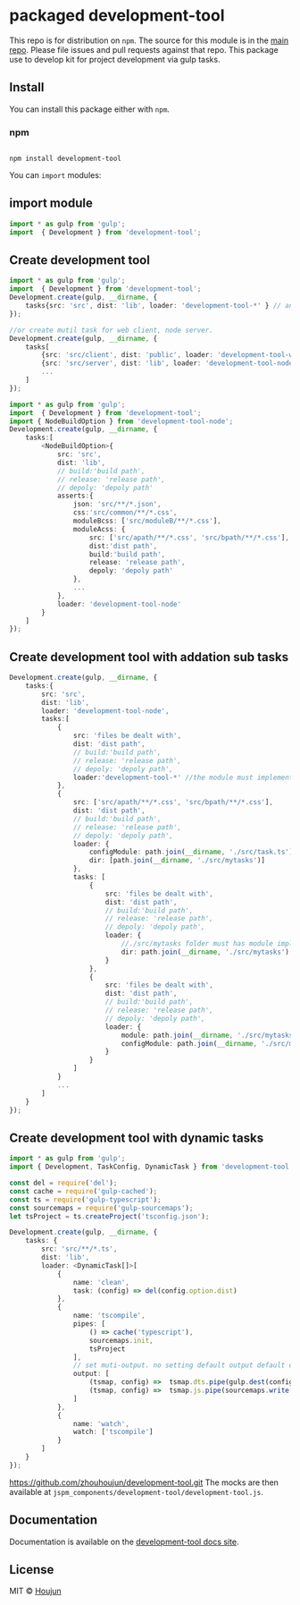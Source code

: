 # packaged development-tool

This repo is for distribution on `npm`. The source for this module is in the
[main repo](https://github.com/zhouhoujun/development-tool/src/mastert).
Please file issues and pull requests against that repo.
This package use to develop kit for project development via gulp tasks.

## Install

You can install this package either with `npm`.

### npm

```shell

npm install development-tool

```

You can `import` modules:

## import module

```ts
import * as gulp from 'gulp';
import  { Development } from 'development-tool';

```

## Create development tool

```ts
import * as gulp from 'gulp';
import  { Development } from 'development-tool';
Development.create(gulp, __dirname, {
    tasks{src: 'src', dist: 'lib', loader: 'development-tool-*' } // any module implement ITaskDefine
});

//or create mutil task for web client, node server.
Development.create(gulp, __dirname, {
    tasks[
        {src: 'src/client', dist: 'public', loader: 'development-tool-web', tasks:[...] }, // any module implement ITaskDefine
        {src: 'src/server', dist: 'lib', loader: 'development-tool-node', tasks:[...] }
        ...
    ]
});

```

```ts
import * as gulp from 'gulp';
import  { Development } from 'development-tool';
import { NodeBuildOption } from 'development-tool-node';
Development.create(gulp, __dirname, {
    tasks:[
        <NodeBuildOption>{
            src: 'src',
            dist: 'lib',
            // build:'build path',
            // release: 'release path',
            // depoly: 'depoly path'
            asserts:{
                json: 'src/**/*.json',
                css:'src/common/**/*.css',
                moduleBcss: ['src/moduleB/**/*.css'],
                moduleAcss: {
                    src: ['src/apath/**/*.css', 'src/bpath/**/*.css'],
                    dist:'dist path',
                    build:'build path',
                    release: 'release path',
                    depoly: 'depoly path'
                },
                ...
            },
            loader: 'development-tool-node'
        }
    ]
});
```

## Create development tool with addation sub tasks

```ts
Development.create(gulp, __dirname, {
    tasks:{
        src: 'src',
        dist: 'lib',
        loader: 'development-tool-node',
        tasks:[
            {
                src: 'files be dealt with',
                dist: 'dist path',
                // build:'build path',
                // release: 'release path',
                // depoly: 'depoly path',
                loader:'development-tool-*' //the module must implement ITaskDefine.
            },
            {
                src: ['src/apath/**/*.css', 'src/bpath/**/*.css'],
                dist: 'dist path',
                // build:'build path',
                // release: 'release path',
                // depoly: 'depoly path',
                loader: {
                    configModule: path.join(__dirname, './src/task.ts'), //the module must implement ITaskDefine.
                    dir: [path.join(__dirname, './src/mytasks')]
                },
                tasks: [
                    {
                        src: 'files be dealt with',
                        dist: 'dist path',
                        // build:'build path',
                        // release: 'release path',
                        // depoly: 'depoly path',
                        loader: {
                            //./src/mytasks folder must has module implement ITaskDefine.
                            dir: path.join(__dirname, './src/mytasks')
                        }
                    },
                    {
                        src: 'files be dealt with',
                        dist: 'dist path',
                        // build:'build path',
                        // release: 'release path',
                        // depoly: 'depoly path',
                        loader: {
                            module: path.join(__dirname, './src/mytasks/dosomething'),
                            configModule: path.join(__dirname, './src/mytasks/config') //the module must implement ITaskDefine.
                        }
                    }
                ]
            }
            ...
        ]
    }
});
```

## Create development tool with dynamic tasks

```ts
import * as gulp from 'gulp';
import { Development, TaskConfig, DynamicTask } from 'development-tool';

const del = require('del');
const cache = require('gulp-cached');
const ts = require('gulp-typescript');
const sourcemaps = require('gulp-sourcemaps');
let tsProject = ts.createProject('tsconfig.json');

Development.create(gulp, __dirname, {
    tasks: {
        src: 'src/**/*.ts',
        dist: 'lib',
        loader: <DynamicTask[]>[
            {
                name: 'clean',
                task: (config) => del(config.option.dist)
            },
            {
                name: 'tscompile',
                pipes: [
                    () => cache('typescript'),
                    sourcemaps.init,
                    tsProject
                ],
                // set muti-output. no setting default output default one to "dist: 'lib'" .
                output: [
                    (tsmap, config) =>  tsmap.dts.pipe(gulp.dest(config.getDist())),
                    (tsmap, config) =>  tsmap.js.pipe(sourcemaps.write('./sourcemaps')).pipe(gulp.dest(config.getDist()))
                ]
            },
            {
                name: 'watch',
                watch: ['tscompile']
            }
        ]
    }
});
```

https://github.com/zhouhoujun/development-tool.git
The mocks are then available at `jspm_components/development-tool/development-tool.js`.

## Documentation

Documentation is available on the
[development-tool docs site](https://github.com/zhouhoujun/development-tool).

## License

MIT © [Houjun](https://github.com/zhouhoujun/)